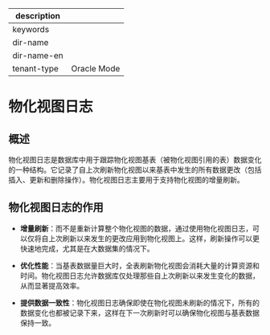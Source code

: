 |description||
|---|---|
|keywords||
|dir-name||
|dir-name-en||
|tenant-type|Oracle Mode|

# 物化视图日志

## 概述

物化视图日志是数据库中用于跟踪物化视图基表（被物化视图引用的表）数据变化的一种结构。它记录了自上次刷新物化视图以来基表中发生的所有数据更改（包括插入、更新和删除操作）。物化视图日志主要用于支持物化视图的增量刷新。

## 物化视图日志的作用

- **增量刷新**：而不是重新计算整个物化视图的数据，通过使用物化视图日志，可以仅将自上次刷新以来发生的更改应用到物化视图上。这样，刷新操作可以更快速地完成，尤其是在大数据集的情况下。

- **优化性能**：当基表数据量巨大时，全表刷新物化视图会消耗大量的计算资源和时间。物化视图日志允许数据库仅处理那些自上次刷新以来发生变化的数据，从而显著提高效率。

- **提供数据一致性**：物化视图日志确保即使在物化视图未刷新的情况下，所有的数据变化也都被记录下来，这样在下一次刷新时可以确保物化视图与基表数据保持一致。
